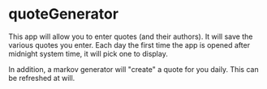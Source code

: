 # quoteGenerator 
This app will allow you to enter quotes (and their authors).
It will save the various quotes you enter. Each day the first time the app is opened after midnight system time, it will pick one to display.

In addition, a markov generator will "create" a quote for you daily. This can be refreshed at will.
